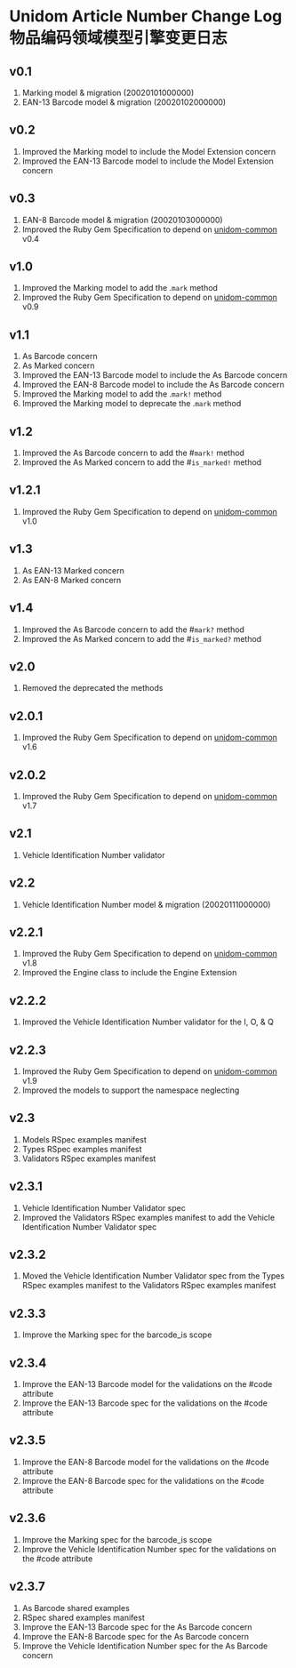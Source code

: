 # Unidom Article Number Change Log 物品编码领域模型引擎变更日志

## v0.1
1. Marking model & migration (20020101000000)
2. EAN-13 Barcode model & migration (20020102000000)

## v0.2
1. Improved the Marking model to include the Model Extension concern
2. Improved the EAN-13 Barcode model to include the Model Extension concern

## v0.3
1. EAN-8 Barcode model & migration (20020103000000)
2. Improved the Ruby Gem Specification to depend on [unidom-common](https://github.com/topbitdu/unidom-common) v0.4

## v1.0
1. Improved the Marking model to add the .``mark`` method
2. Improved the Ruby Gem Specification to depend on [unidom-common](https://github.com/topbitdu/unidom-common) v0.9

## v1.1
1. As Barcode concern
2. As Marked concern
3. Improved the EAN-13 Barcode model to include the As Barcode concern
4. Improved the EAN-8 Barcode model to include the As Barcode concern
5. Improved the Marking model to add the .``mark!`` method
6. Improved the Marking model to deprecate the .``mark`` method

## v1.2
1. Improved the As Barcode concern to add the #``mark!`` method
2. Improved the As Marked concern to add the #``is_marked!`` method

## v1.2.1
1. Improved the Ruby Gem Specification to depend on [unidom-common](https://github.com/topbitdu/unidom-common) v1.0

## v1.3
1. As EAN-13 Marked concern
2. As EAN-8 Marked concern

## v1.4
1. Improved the As Barcode concern to add the #``mark?`` method
2. Improved the As Marked concern to add the #``is_marked?`` method

## v2.0
1. Removed the deprecated the methods

## v2.0.1
1. Improved the Ruby Gem Specification to depend on [unidom-common](https://github.com/topbitdu/unidom-common) v1.6

## v2.0.2
1. Improved the Ruby Gem Specification to depend on [unidom-common](https://github.com/topbitdu/unidom-common) v1.7

## v2.1
1. Vehicle Identification Number validator

## v2.2
1. Vehicle Identification Number model & migration (20020111000000)

## v2.2.1
1. Improved the Ruby Gem Specification to depend on [unidom-common](https://github.com/topbitdu/unidom-common) v1.8
2. Improved the Engine class to include the Engine Extension

## v2.2.2
1. Improved the Vehicle Identification Number validator for the I, O, & Q

## v2.2.3
1. Improved the Ruby Gem Specification to depend on [unidom-common](https://github.com/topbitdu/unidom-common) v1.9
2. Improved the models to support the namespace neglecting

## v2.3
1. Models RSpec examples manifest
2. Types RSpec examples manifest
3. Validators RSpec examples manifest

## v2.3.1
1. Vehicle Identification Number Validator spec
2. Improved the Validators RSpec examples manifest to add the Vehicle Identification Number Validator spec

## v2.3.2
1. Moved the Vehicle Identification Number Validator spec from the Types RSpec examples manifest to the Validators RSpec examples manifest

## v2.3.3
1. Improve the Marking spec for the barcode_is scope

## v2.3.4
1. Improve the EAN-13 Barcode model for the validations on the #code attribute
2. Improve the EAN-13 Barcode spec for the validations on the #code attribute

## v2.3.5
1. Improve the EAN-8 Barcode model for the validations on the #code attribute
2. Improve the EAN-8 Barcode spec for the validations on the #code attribute

## v2.3.6
1. Improve the Marking spec for the barcode_is scope
2. Improve the Vehicle Identification Number spec for the validations on the #code attribute

## v2.3.7
1. As Barcode shared examples
2. RSpec shared examples manifest
3. Improve the EAN-13 Barcode spec for the As Barcode concern
4. Improve the EAN-8 Barcode spec for the As Barcode concern
5. Improve the Vehicle Identification Number spec for the As Barcode concern
